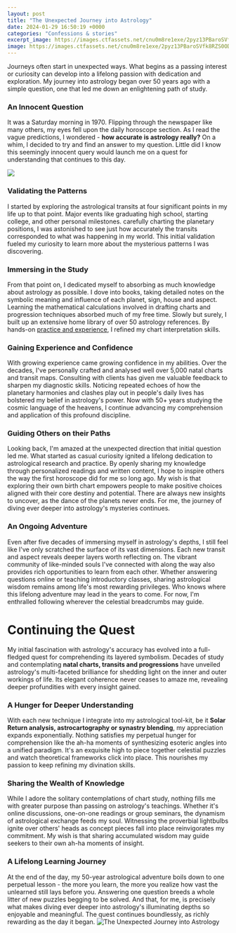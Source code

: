 ```yaml
---
layout: post
title: "The Unexpected Journey into Astrology"
date: 2024-01-29 16:50:19 +0000
categories: "Confessions & stories"
excerpt_image: https://images.ctfassets.net/cnu0m8re1exe/2pyz13PBaroSVfk8RZS0OD/2ca09e9463f96c3c17367256c3846c0a/shutterstock_1506783812.jpg
image: https://images.ctfassets.net/cnu0m8re1exe/2pyz13PBaroSVfk8RZS0OD/2ca09e9463f96c3c17367256c3846c0a/shutterstock_1506783812.jpg
---
```


Journeys often start in unexpected ways. What begins as a passing interest or curiosity can develop into a lifelong passion with dedication and exploration. My journey into astrology began over 50 years ago with a simple question, one that led me down an enlightening path of study.
### An Innocent Question
It was a Saturday morning in 1970. Flipping through the newspaper like many others, my eyes fell upon the daily horoscope section. As I read the vague predictions, I wondered - **how accurate is astrology really?** On a whim, I decided to try and find an answer to my question. Little did I know this seemingly innocent query would launch me on a quest for understanding that continues to this day.

![](https://s3.membervaultcdn.com/funwithastrology/2_2_202302-Journey-Into-Astrology.jpg)
### Validating the Patterns 
I started by exploring the astrological transits at four significant points in my life up to that point. Major events like graduating high school, starting college, and other personal milestones. carefully charting the planetary positions, I was astonished to see just how accurately the transits corresponded to what was happening in my world. This initial validation fueled my curiosity to learn more about the mysterious patterns I was discovering.
### Immersing in the Study
From that point on, I dedicated myself to absorbing as much knowledge about astrology as possible. I dove into books, taking detailed notes on the symbolic meaning and influence of each planet, sign, house and aspect. Learning the mathematical calculations involved in drafting charts and progression techniques absorbed much of my free time. Slowly but surely, I built up an extensive home library of over 50 astrology references. By hands-on [practice and experience](https://store.fi.io.vn/i-am-your-friend-your-partner-your-beauceron-dog-mom-dad-1), I refined my chart interpretation skills.
### Gaining Experience and Confidence 
With growing experience came growing confidence in my abilities. Over the decades, I've personally crafted and analysed well over 5,000 natal charts and transit maps. Consulting with clients has given me valuable feedback to sharpen my diagnostic skills. Noticing repeated echoes of how the planetary harmonies and clashes play out in people's daily lives has bolstered my belief in astrology's power. Now with 50+ years studying the cosmic language of the heavens, I continue advancing my comprehension and application of this profound discipline.
### Guiding Others on their Paths
Looking back, I'm amazed at the unexpected direction that initial question led me. What started as casual curiosity ignited a lifelong dedication to astrological research and practice. By openly sharing my knowledge through personalized readings and written content, I hope to inspire others the way the first horoscope did for me so long ago. My wish is that exploring their own birth chart empowers people to make positive choices aligned with their core destiny and potential. There are always new insights to uncover, as the dance of the planets never ends. For me, the journey of diving ever deeper into astrology's mysteries continues.
### An Ongoing Adventure  
Even after five decades of immersing myself in astrology's depths, I still feel like I've only scratched the surface of its vast dimensions. Each new transit and aspect reveals deeper layers worth reflecting on. The vibrant community of like-minded souls I've connected with along the way also provides rich opportunities to learn from each other. Whether answering questions online or teaching introductory classes, sharing astrological wisdom remains among life's most rewarding privileges. Who knows where this lifelong adventure may lead in the years to come. For now, I'm enthralled following wherever the celestial breadcrumbs may guide.
# Continuing the Quest 
My initial fascination with astrology's accuracy has evolved into a full-fledged quest for comprehending its layered symbolism. Decades of study and contemplating **natal charts, transits and progressions** have unveiled astrology's multi-faceted brilliance for shedding light on the inner and outer workings of life. Its elegant coherence never ceases to amaze me, revealing deeper profundities with every insight gained. 
### A Hunger for Deeper Understanding
With each new technique I integrate into my astrological tool-kit, be it **Solar Return analysis, astrocartography or synastry blending**, my appreciation expands exponentially. Nothing satisfies my perpetual hunger for comprehension like the ah-ha moments of synthesizing esoteric angles into a unified paradigm. It's an exquisite high to piece together celestial puzzles and watch theoretical frameworks click into place. This nourishes my passion to keep refining my divination skills.
### Sharing the Wealth of Knowledge 
While I adore the solitary contemplations of chart study, nothing fills me with greater purpose than passing on astrology's teachings. Whether it's online discussions, one-on-one readings or group seminars, the dynamism of astrological exchange feeds my soul. Witnessing the proverbial lightbulbs ignite over others' heads as concept pieces fall into place reinvigorates my commitment. My wish is that sharing accumulated wisdom may guide seekers to their own ah-ha moments of insight.
### A Lifelong Learning Journey
At the end of the day, my 50-year astrological adventure boils down to one perpetual lesson - the more you learn, the more you realize how vast the unlearned still lays before you. Answering one question breeds a whole litter of new puzzles begging to be solved. And that, for me, is precisely what makes diving ever deeper into astrology's illuminating depths so enjoyable and meaningful. The quest continues boundlessly, as richly rewarding as the day it began.
![The Unexpected Journey into Astrology](https://images.ctfassets.net/cnu0m8re1exe/2pyz13PBaroSVfk8RZS0OD/2ca09e9463f96c3c17367256c3846c0a/shutterstock_1506783812.jpg)